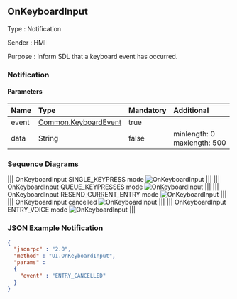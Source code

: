 ## OnKeyboardInput

Type
: Notification

Sender
: HMI

Purpose
: Inform SDL that a keyboard event has occurred.

### Notification

#### Parameters

|Name|Type|Mandatory|Additional|
|:---|:---|:--------|:---------|
|event|[Common.KeyboardEvent](../../common/enums/#keyboardevent)|true||
|data|String|false|minlength: 0<br>maxlength: 500|

### Sequence Diagrams
|||
OnKeyboardInput SINGLE_KEYPRESS mode
![OnKeyboardInput](./assets/OnKeyboardInputSingle.png)
|||
|||
OnKeyboardInput QUEUE_KEYPRESSES mode
![OnKeyboardInput](./assets/OnKeyboardInputQueue.png)
|||
|||
OnKeyboardInput RESEND_CURRENT_ENTRY mode
![OnKeyboardInput](./assets/OnKeyboardInputResend.png)
|||
|||
OnKeyboardInput cancelled
![OnKeyboardInput](./assets/OnKeyboardInputCancel.png)
|||
|||
OnKeyboardInput ENTRY_VOICE mode
![OnKeyboardInput](./assets/OnKeyboardInputVoice.png)
|||

### JSON Example Notification
```json
{
  "jsonrpc" : "2.0",
  "method" : "UI.OnKeyboardInput",
  "params" :
  {
    "event" : "ENTRY_CANCELLED"
  }
}
```
